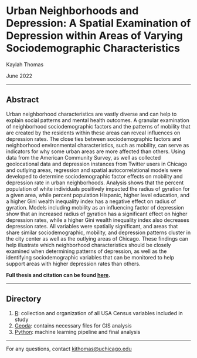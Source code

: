 # Urban Neighborhoods and Depression: A Spatial Examination of Depression within Areas of Varying Sociodemographic Characteristics
Kaylah Thomas

June 2022

---

## Abstract

Urban neighborhood characteristics are vastly diverse and can help to explain social patterns and mental health outcomes. A granular examination of neighborhood sociodemographic factors and the patterns of mobility that are created by the residents within these areas can reveal influences on depression rates. The close ties between sociodemographic factors and neighborhood environmental characteristics, such as mobility, can serve as indicators for why some urban areas are more affected than others. Using data from the American Community Survey, as well as collected geolocational data and depression instances from Twitter users in Chicago and outlying areas, regression and spatial autocorrelational models were developed to determine sociodemographic factor effects on mobility and depression rate in urban neighborhoods. Analysis shows that the percent population of white individuals positively impacted the radius of gyration for a given area, while percent population Hispanic, higher level education, and a higher Gini wealth inequality index has a negative effect on radius of gyration. Models including mobility as an influencing factor of depression show that an increased radius of gyration has a significant effect on higher depression rates, while a higher Gini wealth inequality index also decreases depression rates. All variables were spatially significant, and areas that share similar sociodemographic, mobility, and depression patterns cluster in the city center as well as the outlying areas of Chicago. These findings can help illustrate which neighborhood characteristics should be closely examined when determining patterns of depression, as well as the identifying sociodemographic variables that can be monitored to help support areas with higher depression rates than others.

**Full thesis and citation can be found [here](https://knowledge.uchicago.edu/record/3803?&ln=en).**

---

## Directory
1. [R](https://github.com/kthomas14/Neighborhoods_and_depression/tree/main/R): collection and organization of all USA Census variables included in study
2. [Geoda](https://github.com/kthomas14/Neighborhoods_and_depression/tree/main/Geoda): contains necessary files for GIS analysis
3. [Python](https://github.com/kthomas14/Neighborhoods_and_depression/tree/main/Python): machine learning pipeline and final analysis

---

For any questions, contact [kjthomas@uchicago.edu](mailto:kjthomas@uchicago.edu)

